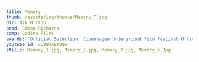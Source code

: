 ```yaml
---
title: Memory
thumb: /assets/img/thumbs/Memory_T.jpg
dir: Nik Hilton
prod: Simon Richards
comp: Godiva Films
awards: 'Official Selection: Copenhagen Underground Film Festival Official Selection: Cinemi Cinema ISFF, Official Selection FICSAM International Mental Health Film Festival'
youtube_id: vL9BmXETBQw
stills: Memory_1.jpg, Memory_2.jpg, Memory_3.jpg, Memory_4.Jpg
---
```


